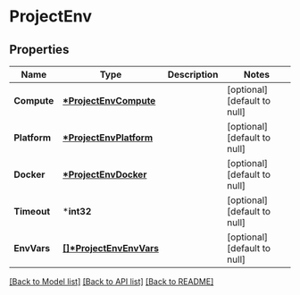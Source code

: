 # ProjectEnv

## Properties
Name | Type | Description | Notes
------------ | ------------- | ------------- | -------------
**Compute** | **[*ProjectEnvCompute](ProjectEnvCompute.md)** |  | [optional] [default to null]
**Platform** | **[*ProjectEnvPlatform](ProjectEnvPlatform.md)** |  | [optional] [default to null]
**Docker** | **[*ProjectEnvDocker](ProjectEnvDocker.md)** |  | [optional] [default to null]
**Timeout** | ***int32** |  | [optional] [default to null]
**EnvVars** | **[[]\*ProjectEnvEnvVars](ProjectEnvEnvVars.md)** |  | [optional] [default to null]

[[Back to Model list]](../README.md#documentation-for-models) [[Back to API list]](../README.md#documentation-for-api-endpoints) [[Back to README]](../README.md)


